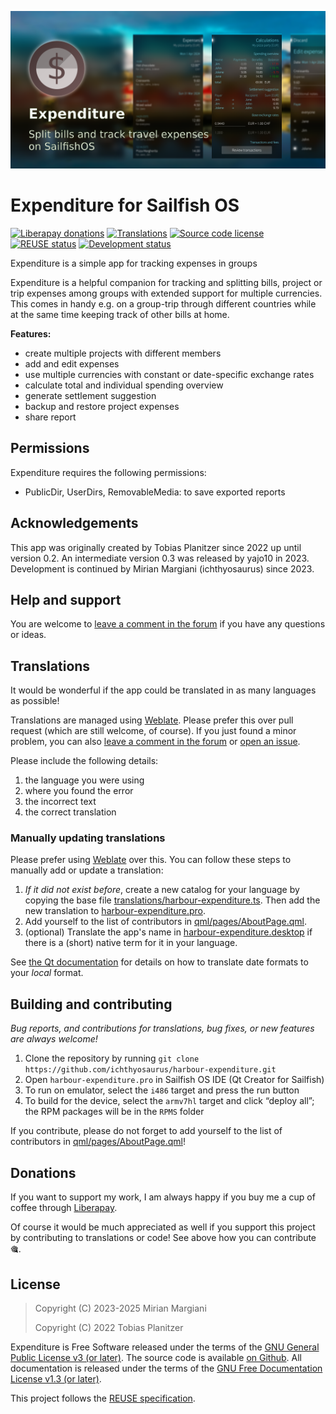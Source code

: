 <!--
SPDX-FileCopyrightText: 2018-2025 Mirian Margiani
SPDX-FileCopyrightText: 2022 Tobias Planitzer
SPDX-FileCopyrightText: 2023 yajo10
SPDX-License-Identifier: GFDL-1.3-or-later
-->

![Expenditure banner](dist/banner-small.png)

# Expenditure for Sailfish OS

[![Liberapay donations](https://img.shields.io/liberapay/receives/ichthyosaurus)](https://liberapay.com/ichthyosaurus)
[![Translations](https://hosted.weblate.org/widgets/harbour-expenditure/-/translations/svg-badge.svg)](https://hosted.weblate.org/projects/harbour-expenditure/translations/)
[![Source code license](https://img.shields.io/badge/source_code-GPL--3.0--or--later-yellowdarkgreen)](https://github.com/ichthyosaurus/harbour-expenditure/tree/main/LICENSES)
[![REUSE status](https://api.reuse.software/badge/github.com/ichthyosaurus/harbour-expenditure)](https://api.reuse.software/info/github.com/ichthyosaurus/harbour-expenditure)
[![Development status](https://img.shields.io/badge/development-stable-blue)](https://github.com/ichthyosaurus/harbour-expenditure)



Expenditure is a simple app for tracking expenses in groups


Expenditure is a helpful companion for tracking and splitting bills, project or
trip expenses among groups with extended support for multiple currencies. This
comes in handy e.g. on a group-trip through different countries while at the
same time keeping track of other bills at home.

**Features:**

- create multiple projects with different members
- add and edit expenses
- use multiple currencies with constant or date-specific exchange rates
- calculate total and individual spending overview
- generate settlement suggestion
- backup and restore project expenses
- share report

## Permissions

Expenditure requires the following permissions:

- PublicDir, UserDirs, RemovableMedia: to save exported reports

## Acknowledgements

This app was originally created by Tobias Planitzer since 2022 up until version
0.2. An intermediate version 0.3 was released by yajo10 in 2023. Development
is continued by Mirian Margiani (ichthyosaurus) since 2023.




## Help and support

You are welcome to [leave a comment in the forum](https://forum.sailfishos.org/t/apps-by-ichthyosaurus/15753)
if you have any questions or ideas.


## Translations

It would be wonderful if the app could be translated in as many languages as possible!

Translations are managed using
[Weblate](https://hosted.weblate.org/projects/harbour-expenditure/translations).
Please prefer this over pull request (which are still welcome, of course).
If you just found a minor problem, you can also
[leave a comment in the forum](https://forum.sailfishos.org/t/apps-by-ichthyosaurus/15753)
or [open an issue](https://github.com/ichthyosaurus/harbour-expenditure/issues/new).

Please include the following details:

1. the language you were using
2. where you found the error
3. the incorrect text
4. the correct translation


### Manually updating translations

Please prefer using
[Weblate](https://hosted.weblate.org/projects/harbour-expenditure) over this.
You can follow these steps to manually add or update a translation:

1. *If it did not exist before*, create a new catalog for your language by copying the
   base file [translations/harbour-expenditure.ts](translations/harbour-expenditure.ts).
   Then add the new translation to [harbour-expenditure.pro](harbour-expenditure.pro).
2. Add yourself to the list of contributors in [qml/pages/AboutPage.qml](qml/pages/AboutPage.qml).
3. (optional) Translate the app's name in [harbour-expenditure.desktop](harbour-expenditure.desktop)
   if there is a (short) native term for it in your language.

See [the Qt documentation](https://doc.qt.io/qt-5/qml-qtqml-date.html#details) for
details on how to translate date formats to your *local* format.


## Building and contributing

*Bug reports, and contributions for translations, bug fixes, or new features are always welcome!*

1. Clone the repository by running `git clone https://github.com/ichthyosaurus/harbour-expenditure.git`
2. Open `harbour-expenditure.pro` in Sailfish OS IDE (Qt Creator for Sailfish)
3. To run on emulator, select the `i486` target and press the run button
4. To build for the device, select the `armv7hl` target and click “deploy all”;
   the RPM packages will be in the `RPMS` folder

If you contribute, please do not forget to add yourself to the list of
contributors in [qml/pages/AboutPage.qml](qml/pages/AboutPage.qml)!




## Donations

If you want to support my work, I am always happy if you buy me a cup of coffee
through [Liberapay](https://liberapay.com/ichthyosaurus).

Of course it would be much appreciated as well if you support this project by
contributing to translations or code! See above how you can contribute 🎕.


## License

> Copyright (C) 2023-2025  Mirian Margiani
>
> Copyright (C) 2022  Tobias Planitzer

Expenditure is Free Software released under the terms of the
[GNU General Public License v3 (or later)](https://spdx.org/licenses/GPL-3.0-or-later.html).
The source code is available [on Github](https://github.com/ichthyosaurus/harbour-expenditure).
All documentation is released under the terms of the
[GNU Free Documentation License v1.3 (or later)](https://spdx.org/licenses/GFDL-1.3-or-later.html).

This project follows the [REUSE specification](https://api.reuse.software/info/github.com/ichthyosaurus/harbour-expenditure).
